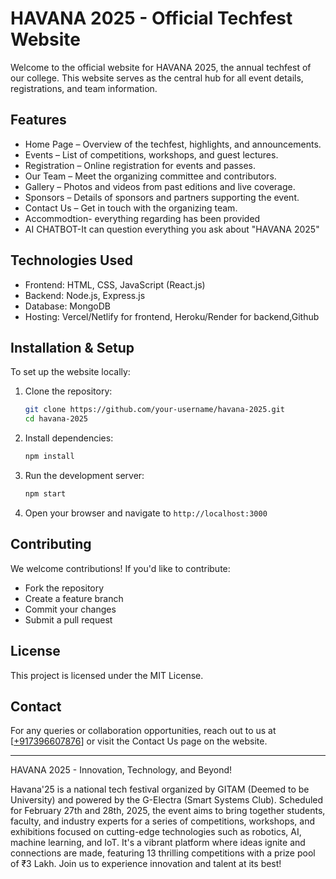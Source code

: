# HAVANA 2025 - Official Techfest Website

Welcome to the official website for HAVANA 2025, the annual techfest of our college. This website serves as the central hub for all event details, registrations, and team information.

## Features

- Home Page – Overview of the techfest, highlights, and announcements.
- Events – List of competitions, workshops, and guest lectures.
- Registration – Online registration for events and passes.
- Our Team – Meet the organizing committee and contributors.
- Gallery – Photos and videos from past editions and live coverage.
- Sponsors – Details of sponsors and partners supporting the event.
- Contact Us – Get in touch with the organizing team.
- Accommodtion- everything regarding has been provided
- AI CHATBOT-It can question everything you ask about "HAVANA 2025"

## Technologies Used

- Frontend: HTML, CSS, JavaScript (React.js)
- Backend: Node.js, Express.js
- Database: MongoDB
- Hosting: Vercel/Netlify for frontend, Heroku/Render for backend,Github

## Installation & Setup

To set up the website locally:

1. Clone the repository:

   ```sh
   git clone https://github.com/your-username/havana-2025.git
   cd havana-2025
   ```

2. Install dependencies:

   ```sh
   npm install
   ```

3. Run the development server:

   ```sh
   npm start
   ```

4. Open your browser and navigate to `http://localhost:3000`

## Contributing

We welcome contributions! If you'd like to contribute:

- Fork the repository
- Create a feature branch
- Commit your changes
- Submit a pull request

## License

This project is licensed under the MIT License.

## Contact

For any queries or collaboration opportunities, reach out to us at [[+917396607876](mailto\:webdevlopment0210@gmail.com)] or visit the Contact Us page on the website.

---

HAVANA 2025 - Innovation, Technology, and Beyond!

Havana'25 is a national tech festival organized by GITAM (Deemed to be University) and powered by the G-Electra (Smart Systems Club). Scheduled for February 27th and 28th, 2025, the event aims to bring together students, faculty, and industry experts for a series of competitions, workshops, and exhibitions focused on cutting-edge technologies such as robotics, AI, machine learning, and IoT. It's a vibrant platform where ideas ignite and connections are made, featuring 13 thrilling competitions with a prize pool of ₹3 Lakh. Join us to experience innovation and talent at its best!
